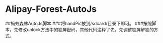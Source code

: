 # Alipay-Forest-AutoJs
##蚂蚁森林AutoJs脚本
###将handPic放到/sdcard/目录下即可。
###按照脚本，先修改unlock方法中的锁屏密码，其他代码注释了先，先调整锁屏解锁的方式。
